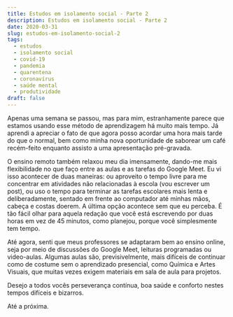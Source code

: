 ```yaml
---
title: Estudos em isolamento social - Parte 2
description: Estudos em isolamento social - Parte 2
date: 2020-03-31
slug: estudos-em-isolamento-social-2
tags:
  - estudos
  - isolamento social
  - covid-19
  - pandemia
  - quarentena
  - coronavírus
  - saúde mental
  - produtividade
draft: false
---
```


Apenas uma semana se passou, mas para mim, estranhamente parece que estamos usando esse método de aprendizagem há muito mais tempo. Já aprendi a apreciar o fato de que agora posso acordar uma hora mais tarde do que o normal, bem como minha nova oportunidade de saborear um café recém-feito enquanto assisto a uma apresentação pré-gravada.

O ensino remoto também relaxou meu dia imensamente, dando-me mais flexibilidade no que faço entre as aulas e as tarefas do Google Meet. Eu vi isso acontecer de duas maneiras: ou aproveito o tempo livre para me concentrar em atividades não relacionadas à escola (vou escrever um post), ou uso o tempo para terminar as tarefas escolares mais lenta e deliberadamente, sentado em frente ao computador até minhas mãos, cabeça e costas doerem. A última opção acontece sem que eu perceba. É tão fácil olhar para aquela redação que você está escrevendo por duas horas em vez de 45 minutos, como planejou, porque você simplesmente tem tempo.

Até agora, senti que meus professores se adaptaram bem ao ensino online, seja por meio de discussões do Google Meet, leituras programadas ou video-aulas. Algumas aulas são, previsivelmente, mais difíceis de continuar como de costume sem o aprendizado presencial, como Química e Artes Visuais, que muitas vezes exigem materiais em sala de aula para projetos.

Desejo a todos vocês perseverança contínua, boa saúde e conforto nestes tempos difíceis e bizarros.

Até a próxima.